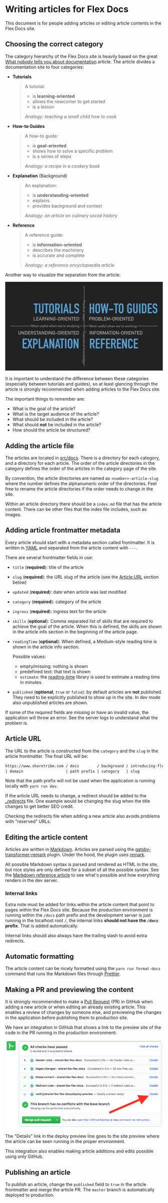 # Writing articles for Flex Docs

This document is for people adding articles or editing article contents
in the Flex Docs site.

## Choosing the correct category

The category hierarchy of the Flex Docs site is heavily based on the
great
[What nobody tells you about documentation](https://www.divio.com/blog/documentation/)
article. The article divides a documentation site to four categories:

- **Tutorials**

  > A tutorial:
  >
  > - is **learning-oriented**
  > - allows the newcomer to get started
  > - is a lesson
  >
  > _Analogy: teaching a small child how to cook_

- **How-to Guides**

  > A how-to guide:
  >
  > - is **goal-oriented**
  > - shows how to solve a specific problem
  > - is a series of steps
  >
  > _Analogy: a recipe in a cookery book_

- **Explanation** (Background)

  > An explanation:
  >
  > - is **understanding-oriented**
  > - explains
  > - provides background and context
  >
  > _Analogy: an article on culinary social history_

- **Reference**

  > A reference guide:
  >
  > - is **information-oriented**
  > - describes the machinery
  > - is accurate and complete
  >
  > _Analogy: a reference encyclopaedia article_

Another way to visualize the separation from the article:

![Categories](./images/categories.png)

It is important to understand the difference between these categories
(especially between tutorials and guides), so at least glancing through
the article is strongly recommended when adding articles to the Flex
Docs site.

The important things to remember are:

- What is the goal of the article?
- What is the target audience of the article?
- What should be included in the article?
- What should **not** be included in the article?
- How should the article be structured?

## Adding the article file

The articles are located in [src/docs](../src/docs). There is a
directory for each category, and a directory for each article. The order
of the article directories in the category defines the order of the
articles in the category page of the site.

By convention, the article directories are named as
`<number>-article-slug` where the number defines the alphanumeric order
of the directories. Feel free to rename the article directories if the
order needs to change in the site.

Within an article directory there should be a `index.md` file that has
the article content. There can be other files that the index file
includes, such as images.

## Adding article frontmatter metadata

Every article should start with a metadata section called frontmatter.
It is written in [YAML](https://yaml.org/) and separated from the
article content with `---`.

There are several frontmatter fields in use:

- `title` (**required**): title of the article
- `slug` (**required**): the URL slug of the article (see the
  [Article URL](#article-url) section below)
- `updated` (**required**): date when article was last modified
- `category` (**required**): category of the article
- `ingress` (**required**): ingress text for the article
- `skills` (**optional**): Comma separated list of skills that are
  required to achieve the goal of the article. When this is defined, the
  skills are shown in the article info section in the beginning of the
  article page.
- `readingTime` (**optional**): When defined, a Medium-style reading
  time is shown in the article info section.

  Possible values:

  - empty/missing: nothing is shown
  - predefined text: that text is shown
  - `estimate`: the
    [reading-time](https://github.com/ngryman/reading-time) library is
    used to estimate a reading time in minutes

- `published` (**optional**, `true` or `false`): by default articles are
  **not** published. They need to be explicitly published to show up in
  the site. In dev mode also unpublished articles are shown.

If some of the required fields are missing or have an invalid value, the
application will throw an error. See the server logs to understand what
the problem is.

## Article URL

The URL to the article is constructed from the `category` and the `slug`
in the article frontmatter. The final URL will be:

```bash
https://www.sharetribe.com / docs        / background / introducing-flex /
| domain                   | path prefix | category   | slug             | trailing slash
```

Note that the path prefix will not be used when the application is
running locally with `yarn run dev`.

If the article URL needs to change, a redirect should be added to the
[\_redirects](../_redirects) file. One example would be changing the
slug when the title changes to get better SEO credit.

Checking the redirects file when adding a new article also avoids
problems with "reserved" URLs.

## Editing the article content

Articles are written in
[Markdown](https://en.wikipedia.org/wiki/Markdown). Articles are parsed
using the
[gatsby-transformer-remark](https://github.com/gatsbyjs/gatsby/tree/master/packages/gatsby-transformer-remark)
plugin. Under the hood, the plugin uses
[remark](https://remark.js.org/).

All possible Markdown syntax is parsed and rendered as HTML in the site,
but nice styles are only defined for a subset of all the possible
syntax. See the
[Markdown reference article](../src/docs/references/00-markdown/index.md)
to see what's possible and how everything renders in the dev server.

### Internal links

Extra note must be added for links within the article content that point
to pages within the Flex Docs site. Because the production environment
is running within the `/docs` path prefix and the development server is
just running in the localhost root `/`, the internal links **should not
have the `/docs` prefix**. That is added automatically.

Internal links should also always have the trailing slash to avoid extra
redirects.

## Automatic formatting

The article content can be nicely formatted using the
`yarn run format-docs` command that runs the Markdown files through
[Prettier](https://prettier.io/).

## Making a PR and previewing the content

It is strongly recommended to make a
[Pull Request](https://help.github.com/articles/about-pull-requests/)
(PR) in GitHub when adding a new article or when editing an already
existing article. This enables a review of changes by someone else, and
previewing the changes in the application before publishing them to
production site.

We have an integration in GitHub that shows a link to the preview site
of the code in the PR running in the production environment:

![PR integrations](./images/pr-integrations.png)

The "Details" link in the deploy preview line goes to the site preview
where the article can be seen running in the proper environment.

This integration also enables making article additions and edits
possible using only GitHub.

## Publishing an article

To publish an article, change the `published` field to `true` in the
article frontmatter and merge the article PR. The `master` branch is
automatically deployed to production.
